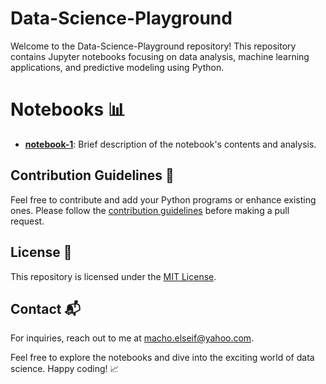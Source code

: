 # Data-Science-Playground

Welcome to the Data-Science-Playground repository! This repository contains Jupyter notebooks focusing on data analysis, machine learning applications, and predictive modeling using Python.


# Notebooks 📊

- [**notebook-1**](notebook-1/): Brief description of the notebook's contents and analysis.


## Contribution Guidelines 🌟
Feel free to contribute and add your Python programs or enhance existing ones. Please follow the [contribution guidelines](CONTRIBUTING.md) before making a pull request.


## License 📝

This repository is licensed under the [MIT License](LICENSE).


## Contact 📬

For inquiries, reach out to me at macho.elseif@yahoo.com.

Feel free to explore the notebooks and dive into the exciting world of data science. Happy coding! 📈